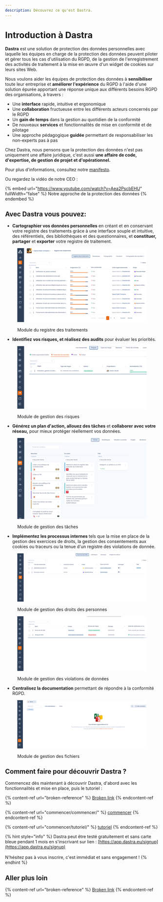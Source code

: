 ```yaml
---
description: Découvrez ce qu'est Dastra.
---
```


# Introduction à Dastra

**Dastra** est une solution de protection des données personnelles avec laquelle les équipes en charge de la protection des données peuvent piloter et gérer tous les cas d'utilisation du RGPD, de la gestion de l'enregistrement des activités de traitement à la mise en œuvre d'un widget de cookies sur leurs sites Web.

Nous voulons aider les équipes de protection des données à **sensibiliser** toute leur entreprise et **améliorer l'expérience** du RGPD à l'aide d'une solution  épurée apportant une réponse unique aux différents besoins RGPD des organisations, à travers  :

* Une **interface** rapide, intuitive et ergonomique&#x20;
* Une **collaboration** fructueuse entre les différents acteurs concernés par le RGPD
* Un **gain de temps** dans la gestion au quotidien de la conformité
* De nouveaux **services** et fonctionnalités de mise en conformité et de pilotage
* Une approche pédagogique **guidée** permettant de responsabiliser les non-experts pas à pas

Chez Dastra, nous pensons que la protection des données n'est pas uniquement une affaire juridique, c'est aussi **une affaire de code, d'expertise, de gestion de projet et d'opérationnel.**&#x20;

Pour plus d'informations, consultez notre [manifesto](https://www.dastra.eu/fr/mission).

Ou regardez la vidéo de notre CEO :&#x20;

{% embed url="https://www.youtube.com/watch?v=Aea2PscbEHU" fullWidth="false" %}
Notre approche de la protection des données
{% endembed %}



## Avec Dastra vous pouvez:

* **Cartographier vos données personnelles** en créant et en conservant votre registre des traitements grâce à une interface souple et intuitive, des référentiels, des bibliothèques et des questionnaires, et **constituer, partager** et **exporter** votre registre de traitement.

<figure><img src=".gitbook/assets/image (1).png" alt=""><figcaption><p>Module du registre des traitements</p></figcaption></figure>

* **Identifiez vos risques, et réalisez des audits** pour évaluer les priorités.

<figure><img src=".gitbook/assets/image (3).png" alt=""><figcaption><p>Module de gestion des risques</p></figcaption></figure>

* **Générez un plan d'action, allouez des tâches** et **collaborer avec votre réseau,** pour mieux protéger réellement vos données.

<figure><img src=".gitbook/assets/image (2).png" alt=""><figcaption><p>Module de gestion des tâches</p></figcaption></figure>

* **Implémentez les processus internes** tels que la mise en place de la gestion des exercices de droits, la gestion des consentements aux cookies ou traceurs ou la tenue d'un registre des violations de donnée.

<figure><img src=".gitbook/assets/image (4).png" alt=""><figcaption><p>Module de gestion des droits des personnes</p></figcaption></figure>



<figure><img src=".gitbook/assets/image (5).png" alt=""><figcaption><p>Module de gestion des violations de données</p></figcaption></figure>

* **Centralisez la documentation** permettant de répondre à la conformité RGPD.

<figure><img src=".gitbook/assets/image (7).png" alt=""><figcaption><p>Module de gestion des fichiers</p></figcaption></figure>

## Comment faire pour découvrir Dastra ?

Commencez dès maintenant à découvrir Dastra, d'abord avec les fonctionnalités et mise en place, puis le tutoriel :

{% content-ref url="broken-reference" %}
[Broken link](broken-reference)
{% endcontent-ref %}

{% content-ref url="commencer/commencer/" %}
[commencer](commencer/commencer/)
{% endcontent-ref %}

{% content-ref url="commencer/tutoriel/" %}
[tutoriel](commencer/tutoriel/)
{% endcontent-ref %}

{% hint style="info" %}
Dastra peut être testé gratuitement et sans carte bleue pendant 1 mois en s'inscrivant sur lien : [https://app.dastra.eu/signup](https://app.dastra.eu/signup) \
\
N'hésitez pas à vous inscrire, c'est immédiat et sans engagement !
{% endhint %}

## Aller plus loin

{% content-ref url="broken-reference" %}
[Broken link](broken-reference)
{% endcontent-ref %}

